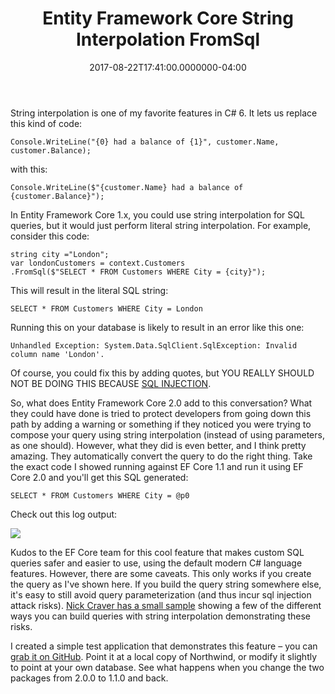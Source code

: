 ﻿---
title: Entity Framework Core String Interpolation FromSql
date: "2017-08-22T17:41:00.0000000-04:00"
description: >
featuredImage: /img/ef-core-string-interpolation.png
---

String interpolation is one of my favorite features in C# 6. It lets us replace this kind of code:

```
Console.WriteLine("{0} had a balance of {1}", customer.Name, customer.Balance);
```

with this:

```
Console.WriteLine($"{customer.Name} had a balance of {customer.Balance}");
```

In Entity Framework Core 1.x, you could use string interpolation for SQL queries, but it would just perform literal string interpolation. For example, consider this code:

```
string city ="London";
var londonCustomers = context.Customers
.FromSql($"SELECT * FROM Customers WHERE City = {city}");
```

This will result in the literal SQL string:

```
SELECT * FROM Customers WHERE City = London
```

Running this on your database is likely to result in an error like this one:

```
Unhandled Exception: System.Data.SqlClient.SqlException: Invalid column name 'London'.
```

Of course, you could fix this by adding quotes, but YOU REALLY SHOULD NOT BE DOING THIS BECAUSE [SQL INJECTION](https://xkcd.com/327/).

So, what does Entity Framework Core 2.0 add to this conversation? What they could have done is tried to protect developers from going down this path by adding a warning or something if they noticed you were trying to compose your query using string interpolation (instead of using parameters, as one should). However, what they did is even better, and I think pretty amazing. They automatically convert the query to do the right thing. Take the exact code I showed running against EF Core 1.1 and run it using EF Core 2.0 and you'll get this SQL generated:

```
SELECT * FROM Customers WHERE City = @p0
```

Check out this log output:

![](/img/ef-core-string-interpolation.png)

Kudos to the EF Core team for this cool feature that makes custom SQL queries safer and easier to use, using the default modern C# language features. However, there are some caveats. This only works if you create the query as I've shown here. If you build the query string somewhere else, it's easy to still avoid query parameterization (and thus incur sql injection attack risks). [Nick Craver has a small sample](https://github.com/NickCraver/EFCoreInjectionSample/blob/master/Program.cs) showing a few of the different ways you can build queries with string interpolation demonstrating these risks.

I created a simple test application that demonstrates this feature – you can [grab it on GitHub](https://github.com/ardalis/EFCoreStringInterpolationDemo). Point it at a local copy of Northwind, or modify it slightly to point at your own database. See what happens when you change the two packages from 2.0.0 to 1.1.0 and back.

